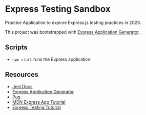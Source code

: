 # Express Testing Sandbox

Practice Application to explore Express.js testing practices in 2023.

This project was bootstrapped with [Express Application Generator](https://expressjs.com/en/starter/generator.html).

## Scripts

- `npm start` runs the Express application

## Resources

- [Jest Docs](https://jestjs.io/docs/getting-started)
- [Express Application Generator](https://expressjs.com/en/starter/generator.html)
- [Pug](https://pugjs.org/api/getting-started.html)
- [MDN Express App Tutorial](https://developer.mozilla.org/en-US/docs/Learn/Server-side/Express_Nodejs/)
- [Express Testing Tutorial](https://www.albertgao.xyz/2017/05/24/how-to-test-expressjs-with-jest-and-supertest/)
